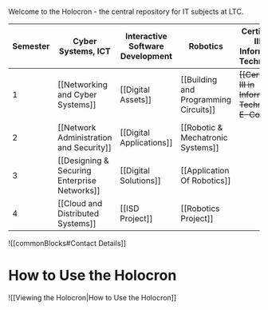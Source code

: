 
Welcome to the Holocron - the central repository for IT subjects at LTC. 

| Semester | Cyber Systems, ICT                           | Interactive Software Development | Robotics                              | Certificate III in Information Technology | ~~Website Development<br>Remote Learning~~ |
| -------- | -------------------------------------------- | -------------------------------- | ------------------------------------- | ----------------------------------------- | ------------------------------------------ |
| 1        | [[Networking and Cyber Systems]]             | [[Digital Assets]]               | [[Building and Programming Circuits]] | ~~[[Certificate III in Information Technology E-Course]]~~                  | ~~[[Digital Assets (Flask)]]~~             |
| 2        | [[Network Administration and Security]]      | [[Digital Applications]]         | [[Robotic & Mechatronic Systems]]     |                                           | ~~[[DigitalApplications-Flask]]~~          |
| 3        | [[Designing & Securing Enterprise Networks]] | [[Digital Solutions]]            | [[Application Of Robotics]]           |                                           |                                            |
| 4        | [[Cloud and Distributed Systems]]            | [[ISD Project]]                  | [[Robotics Project]]                  |                                           |                                            |

![[commonBlocks#Contact Details]]

# How to Use the Holocron

![[Viewing the Holocron|How to Use the Holocron]]
